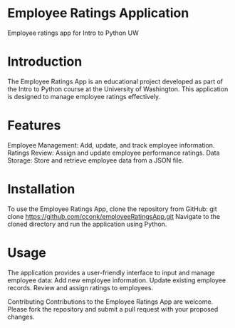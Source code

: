 # Employee Ratings Application
Employee ratings app for Intro to Python UW
# Introduction
The Employee Ratings App is an educational project developed as part of the Intro to Python course at the University of Washington. This application is designed to manage employee ratings effectively.

# Features
  Employee Management: Add, update, and track employee information.
  Ratings Review: Assign and update employee performance ratings.
  Data Storage: Store and retrieve employee data from a JSON file.

# Installation
  To use the Employee Ratings App, clone the repository from GitHub:
    git clone https://github.com/cconk/employeeRatingsApp.git
  Navigate to the cloned directory and run the application using Python.

# Usage
  The application provides a user-friendly interface to input and manage employee data:
    Add new employee information.
    Update existing employee records.
    Review and assign ratings to employees.

Contributing
  Contributions to the Employee Ratings App are welcome. Please fork the repository and submit a pull request with your proposed changes.

